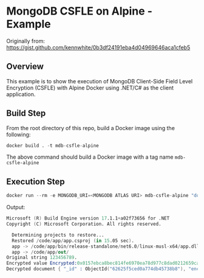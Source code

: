 
# MongoDB CSFLE on Alpine - Example

Originally from: https://gist.github.com/kennwhite/0b3df24191eba4d04969646aca1cfeb5

## Overview 

This example is to show the execution of MongoDB Client-Side Field Level Encryption (CSFLE) with Alpine Docker using .NET/C# as the client application.

## Build Step

From the root directory of this repo, build a Docker image using the following:

```s
docker build . -t mdb-csfle-alpine
```

The above command should build a Docker image with a tag name `mdb-csfle-alpine`


## Execution Step

```s
docker run --rm -e MONGODB_URI=<MONGODB ATLAS URI> mdb-csfle-alpine "dotnet publish -o out -c release-standalone -r linux-musl-x64 --self-contained; dotnet /code/app/out/app.dll"
```

Output: 

```s
Microsoft (R) Build Engine version 17.1.1+a02f73656 for .NET
Copyright (C) Microsoft Corporation. All rights reserved.

  Determining projects to restore...
  Restored /code/app/app.csproj (in 15.05 sec).
  app -> /code/app/bin/release-standalone/net6.0/linux-musl-x64/app.dll
  app -> /code/app/out/
Original string 123456789.
Encrypted value Encrypted:0x0157ebca8bec814fe6970ea78d977c8dad0212659ca8a676f0448461524134a032b49c623b15fc17a5d7fc3463458bb69e11e91bafc23aee07389b5ab6f670762caabbc7a77c661e5c1c53dc97e1d608c4ba.
Decrypted document { "_id" : ObjectId("62625f5ced0a774db45738b8"), "encryptedField" : "123456789" }.
```
